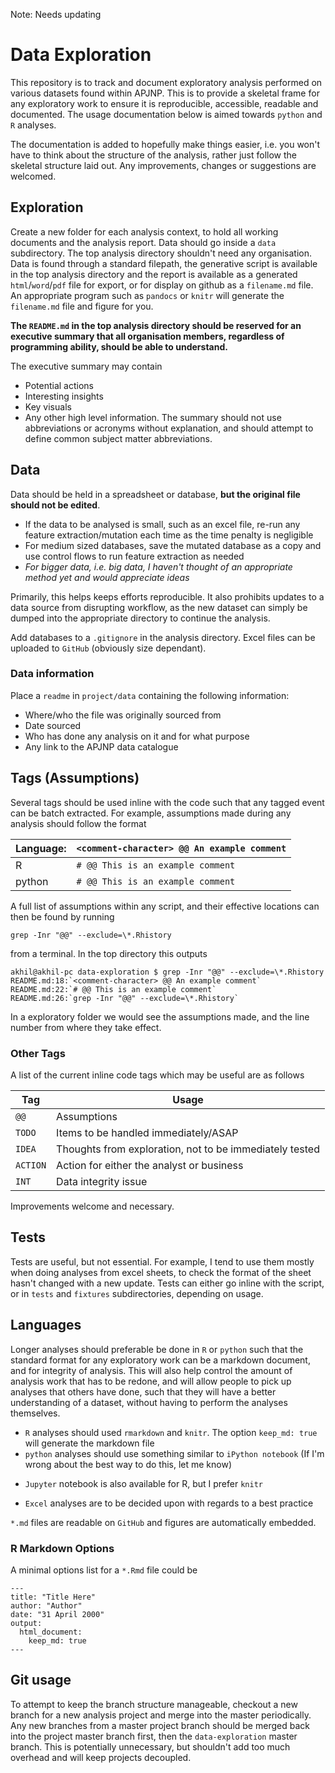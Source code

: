 Note: Needs updating

# Data Exploration

This repository is to track and document exploratory analysis performed on various datasets found within APJNP. This is to provide a skeletal frame for any exploratory work to ensure it is reproducible, accessible, readable and documented. The usage documentation below is aimed towards `python` and `R` analyses.

The documentation is added to hopefully make things easier, i.e. you won't have to think about the structure of the analysis, rather just follow the skeletal structure laid out. Any improvements, changes or suggestions are welcomed.

## Exploration

Create a new folder for each analysis context, to hold all working documents and the analysis report. Data should go inside a `data` subdirectory. The top analysis directory shouldn't need any organisation. Data is found through a standard filepath, the generative script is available in the top analysis directory and the report is available as a generated `html`/`word`/`pdf` file for export, or for display on github as a `filename.md` file. An appropriate program such as `pandocs` or `knitr` will generate the `filename.md` file and figure for you. 

**The `README.md` in the top analysis directory should be reserved for an executive summary that all organisation members, regardless of programming ability, should be able to understand.**

The executive summary may contain 
 - Potential actions
 - Interesting insights
 - Key visuals 
 - Any other high level information.
The summary should not use abbreviations or acronyms without explanation, and should attempt to define common subject matter abbreviations.

## Data
Data should be held in a spreadsheet or database, **but the original file should not be edited**. 
 * If the data to be analysed is small, such as an excel file, re-run any feature extraction/mutation each time as the time penalty is negligible
 * For medium sized databases, save the mutated database as a copy and use control flows to run feature extraction as needed
 * *For bigger data, i.e. big data, I haven't thought of an appropriate method yet and would appreciate ideas*
 
Primarily, this helps keeps efforts reproducible. It also prohibits updates to a data source from disrupting workflow, as the new dataset can simply be dumped into the appropriate directory to continue the analysis.

Add databases to a `.gitignore` in the analysis directory. Excel files can be uploaded to `GitHub` (obviously size dependant).

### Data information
Place a `readme` in `project/data` containing the following information:
 - Where/who the file was originally sourced from
 - Date sourced
 - Who has done any analysis on it and for what purpose
 - Any link to the APJNP data catalogue

## Tags (Assumptions)

Several tags should be used inline with the code such that any tagged event can be batch extracted.  For example, assumptions made during any analysis should follow the format 

Language: | `<comment-character> @@ An example comment`
----------|---------------------------------------------
R | `# @@ This is an example comment`
python | `# @@ This is an example comment`

A full list of assumptions within any script, and their effective locations can then be found by running

`grep -Inr "@@" --exclude=\*.Rhistory`

from a terminal. In the top directory this outputs

```
akhil@akhil-pc data-exploration $ grep -Inr "@@" --exclude=\*.Rhistory
README.md:18:`<comment-character> @@ An example comment`
README.md:22:`# @@ This is an example comment`
README.md:26:`grep -Inr "@@" --exclude=\*.Rhistory`
```
In a exploratory folder we would see the assumptions made, and the line number from where they take effect.

### Other Tags
A list of the current inline code tags which may be useful are as follows

Tag      |  Usage
---------|-------
`@@`     | Assumptions
`TODO`   | Items to be handled immediately/ASAP
`IDEA`   | Thoughts from exploration, not to be immediately tested
`ACTION` | Action for either the analyst or business
`INT`    | Data integrity issue

Improvements welcome and necessary.

## Tests

Tests are useful, but not essential. For example, I tend to use them mostly when doing analyses from excel sheets, to check the format of the sheet hasn't changed with a new update. Tests can either go inline with the script, or in `tests` and `fixtures` subdirectories, depending on usage.

## Languages

Longer analyses should preferable be done in `R` or `python` such that the standard format for any exploratory work can be a markdown document, and for integrity of analysis. This will also help control the amount of analysis work that has to be redone, and will allow people to pick up analyses that others have done, such that they will have a better understanding of a dataset, without having to perform the analyses themselves. 

 * `R` analyses should used `rmarkdown` and `knitr`. The option `keep_md: true` will generate the markdown file
 * `python` analyses should use something similar to `iPython notebook` (If I'm wrong about the best way to do this, let me know)
  - `Jupyter` notebook is also available for R, but I prefer `knitr`
 * `Excel` analyses are to be decided upon with regards to a best practice
 
`*.md` files are readable on `GitHub` and figures are automatically embedded.

### R Markdown Options

A minimal options list for a `*.Rmd` file could be
```
---
title: "Title Here"
author: "Author"
date: "31 April 2000"
output:
  html_document:
    keep_md: true
---
```
 
## Git usage

To attempt to keep the branch structure manageable, checkout a new branch for a new analysis project and merge into the master periodically. Any new branches from a master project branch should be merged back into the project master branch first, then the `data-exploration` master branch. This is potentially unnecessary, but shouldn't add too much overhead and will keep projects decoupled.
